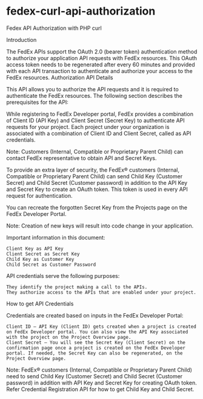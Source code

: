# fedex-curl-api-authorization

 Fedex API Authorization with PHP curl

 
Introduction

The FedEx APIs support the OAuth 2.0 (bearer token) authentication method to authorize your application API requests with FedEx resources. This OAuth access token needs to be regenerated after every 60 minutes and provided with each API transaction to authenticate and authorize your access to the FedEx resources.
Authorization API Details

This API allows you to authorize the API requests and it is required to authenticate the FedEx resources. The following section describes the prerequisites for the API:

While registering to FedEx Developer portal, FedEx provides a combination of Client ID (API Key) and Client Secret (Secret Key) to authenticate API requests for your project. Each project under your organization is associated with a combination of Client ID and Client Secret, called as API credentials.

Note: Customers (Internal, Compatible or Proprietary Parent Child) can contact FedEx representative to obtain API and Secret Keys.

To provide an extra layer of security, the FedEx® customers (Internal, Compatible or Proprietary Parent Child) can send Child Key (Customer Secret) and Child Secret (Customer password) in addition to the API Key and Secret Key to create an OAuth token. This token is used in every API request for authentication.

You can recreate the forgotten Secret Key from the Projects page on the FedEx Developer Portal.

Note: Creation of new keys will result into code change in your application.

Important information in this document:

    Client Key as API Key
    Client Secret as Secret Key
    Child Key as Customer Key
    Child Secret as Customer Password

API credentials serve the following purposes:

    They identify the project making a call to the APIs.
    They authorize access to the APIs that are enabled under your project.

How to get API Credentials

Credentials are created based on inputs in the FedEx Developer Portal:

    Client ID – API Key (Client ID) gets created when a project is created on FedEx Developer portal. You can also view the API Key associated with the project on the Project Overview page.
    Client Secret – You will see the Secret Key (Client Secret) on the confirmation page once a project is created on the FedEx Developer portal. If needed, the Secret Key can also be regenerated, on the Project Overview page.

Note: FedEx® customers (Internal, Compatible or Proprietary Parent Child) need to send Child Key (Customer Secret) and Child Secret (Customer password) in addition with API Key and Secret Key for creating OAuth token. Refer Credential Registration API for how to get Child Key and Child Secret.
